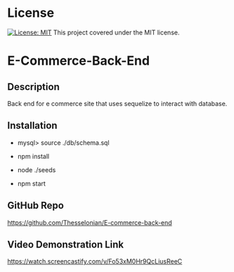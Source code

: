 # License

[![License: MIT](https://img.shields.io/badge/License-MIT-yellow.svg)](https://opensource.org/licenses/MIT) This project covered under the MIT license.


# E-Commerce-Back-End


## Description

Back end for e commerce site that uses sequelize to interact with database.


## Installation

* mysql> source ./db/schema.sql

* npm install

* node ./seeds

* npm start


## GitHub Repo

https://github.com/Thesselonian/E-commerce-back-end


## Video Demonstration Link

https://watch.screencastify.com/v/Fo53xM0Hr9QcLiusReeC